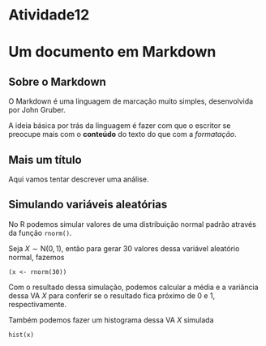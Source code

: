 # Atividade12

# Um documento em Markdown

## Sobre o Markdown

O Markdown é uma linguagem de marcação muito simples, desenvolvida por
John Gruber.

A ideia básica por trás da linguagem é fazer com que o escritor se
preocupe mais com o **conteúdo** do texto do que com a *formatação*.

## Mais um título

Aqui vamos tentar descrever uma análise.

## Simulando variáveis aleatórias

No R podemos simular valores de uma distribuição normal padrão através
da função `rnorm()`.

Seja $X \sim \text{N}(0,1)$, então para gerar 30 valores dessa variável
aleatório normal, fazemos

```
(x <- rnorm(30))
```

Com o resultado dessa simulação, podemos calcular a média e a variância
dessa VA $X$ para conferir se o resultado fica próximo de 0 e 1,
respectivamente.

Também podemos fazer um histograma dessa VA $X$ simulada

```
hist(x)
```
